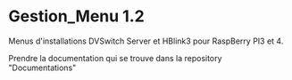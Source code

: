 # Gestion_Menu 1.2
Menus d'installations DVSwitch Server et HBlink3 pour RaspBerry PI3 et 4.

Prendre la documentation qui se trouve dans la repository "Documentations"
